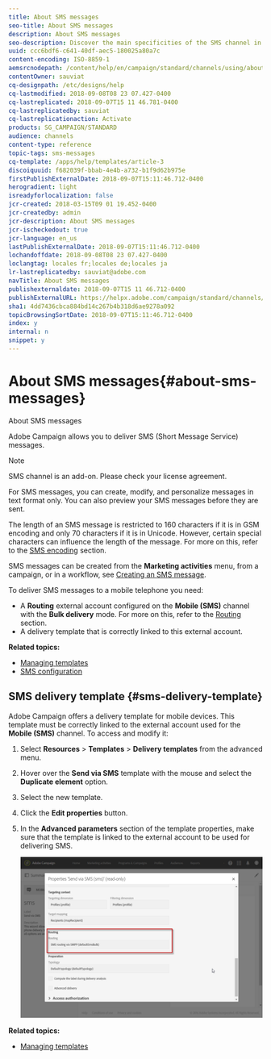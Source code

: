 ```yaml
---
title: About SMS messages
seo-title: About SMS messages
description: About SMS messages
seo-description: Discover the main specificities of the SMS channel in Adobe Campaign.
uuid: ccc6bdf6-c641-40df-aec5-180025a80a7c
content-encoding: ISO-8859-1
aemsrcnodepath: /content/help/en/campaign/standard/channels/using/about-sms-messages
contentOwner: sauviat
cq-designpath: /etc/designs/help
cq-lastmodified: 2018-09-08T08 23 07.427-0400
cq-lastreplicated: 2018-09-07T15 11 46.781-0400
cq-lastreplicatedby: sauviat
cq-lastreplicationaction: Activate
products: SG_CAMPAIGN/STANDARD
audience: channels
content-type: reference
topic-tags: sms-messages
cq-template: /apps/help/templates/article-3
discoiquuid: f682039f-bbab-4e4b-a732-b1f9d62b975e
firstPublishExternalDate: 2018-09-07T15:11:46.712-0400
herogradient: light
isreadyforlocalization: false
jcr-created: 2018-03-15T09 01 19.452-0400
jcr-createdby: admin
jcr-description: About SMS messages
jcr-ischeckedout: true
jcr-language: en_us
lastPublishExternalDate: 2018-09-07T15:11:46.712-0400
lochandoffdate: 2018-09-08T08 23 07.427-0400
loclangtag: locales fr;locales de;locales ja
lr-lastreplicatedby: sauviat@adobe.com
navTitle: About SMS messages
publishexternaldate: 2018-09-07T15 11 46.712-0400
publishExternalURL: https://helpx.adobe.com/campaign/standard/channels/using/about-sms-messages.html
sha1: 4dd7436cbca884bd14c267b4b318d6ae9278a092
topicBrowsingSortDate: 2018-09-07T15:11:46.712-0400
index: y
internal: n
snippet: y
---
```


# About SMS messages{#about-sms-messages}

About SMS messages

Adobe Campaign allows you to deliver SMS (Short Message Service) messages.

>[!NOTE]
>
>SMS channel is an add-on. Please check your license agreement.

For SMS messages, you can create, modify, and personalize messages in text format only. You can also preview your SMS messages before they are sent.

The length of an SMS message is restricted to 160 characters if it is in GSM encoding and only 70 characters if it is in Unicode. However, certain special characters can influence the length of the message. For more on this, refer to the [SMS encoding](../../administration/using/configuring-sms-channel.md#sms-encoding--length-and-transliteration) section.

SMS messages can be created from the **Marketing activities** menu, from a campaign, or in a workflow, see [Creating an SMS message](../../channels/using/creating-an-sms-message.md).

To deliver SMS messages to a mobile telephone you need:

* A **Routing** external account configured on the **Mobile (SMS)** channel with the **Bulk delivery** mode. For more on this, refer to the [Routing](../../administration/using/configuring-sms-channel.md#defining-an-sms-routing) section.
* A delivery template that is correctly linked to this external account.

**Related topics:**

* [Managing templates](../../start/using/about-templates.md)
* [SMS configuration](../../administration/using/configuring-sms-channel.md#defining-an-sms-routing)

## SMS delivery template {#sms-delivery-template}

Adobe Campaign offers a delivery template for mobile devices. This template must be correctly linked to the external account used for the **Mobile (SMS)** channel. To access and modify it:

1. Select **Resources** > **Templates** > **Delivery templates** from the advanced menu.
1. Hover over the **Send via SMS** template with the mouse and select the **Duplicate element** option.
1. Select the new template.
1. Click the **Edit properties** button.
1. In the **Advanced parameters** section of the template properties, make sure that the template is linked to the external account to be used for delivering SMS.

   ![](assets/sms_template.png)

**Related topics:**

* [Managing templates](../../start/using/about-templates.md)

